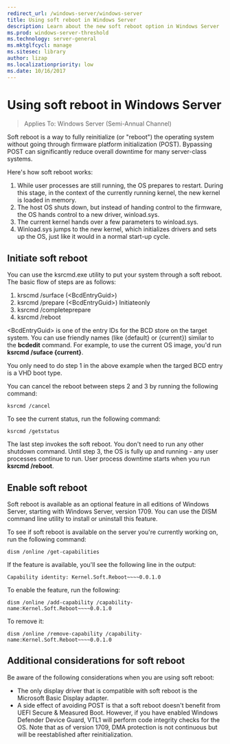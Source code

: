 ```yaml
---
redirect_url: /windows-server/windows-server
title: Using soft reboot in Windows Server
description: Learn about the new soft reboot option in Windows Server
ms.prod: windows-server-threshold
ms.technology: server-general
ms.mktglfcycl: manage
ms.sitesec: library
author: lizap
ms.localizationpriority: low
ms.date: 10/16/2017
---
```


# Using soft reboot in Windows Server

> Applies To: Windows Server (Semi-Annual Channel)

Soft reboot is a way to fully reinitialize (or "reboot") the operating system without going through firmware platform initialization (POST). Bypassing POST can significantly reduce overall downtime for many server-class systems.

Here's how soft reboot works:

1. While user processes are still running, the OS prepares to restart. During this stage, in the context of the currently running kernel, the new kernel is loaded in memory.
2. The host OS shuts down, but instead of handing control to the firmware, the OS hands control to a new driver, winload.sys.
3. The current kernel hands over a few parameters to winload.sys.
4. Winload.sys jumps to the new kernel, which initializes drivers and sets up the OS, just like it would in a normal start-up cycle.

## Initiate soft reboot

You can use the ksrcmd.exe utility to put your system through a soft reboot. The basic flow of steps are as follows:

1. krscmd /surface (\<BcdEntryGuid\>)
2. ksrcmd /prepare (\<BcdEntryGuid\>) Initiateonly
3. ksrcmd /completeprepare
4. ksrcmd /reboot

\<BcdEntryGuid\> is one of the entry IDs for the BCD store on the target system. You can use friendly names (like {default} or {current}) similar to the **bcdedit** command. For example, to use the current OS image, you'd run **ksrcmd /suface {current}**.

You only need to do step 1 in the above example when the targed BCD entry is a VHD boot type. 

You can cancel the reboot between steps 2 and 3 by running the following command:

```
ksrcmd /cancel
```

To see the current status, run the following command:

```
ksrcmd /getstatus
```

The last step invokes the soft reboot. You don't need to run any other shutdown command. Until step 3, the OS is fully up and running - any user processes continue to run. User process downtime starts when you run **ksrcmd /reboot**.

## Enable soft reboot

Soft reboot is available as an optional feature in all editions of Windows Server, starting with Windows Server, version 1709. You can use the DISM command line utility to install or uninstall this feature.

To see if soft reboot is available on the server you're currently working on, run the following command:

```
dism /online /get-capabilities
```

If the feature is available, you'll see the following line in the output:

```
Capability identity: Kernel.Soft.Reboot~~~~0.0.1.0
```

To enable the feature, run the following:

```
dism /online /add-capability /capability-name:Kernel.Soft.Reboot~~~~0.0.1.0
```

To remove it:
```
dism /online /remove-capability /capability-name:Kernel.Soft.Reboot~~~~0.0.1.0
```

## Additional considerations for soft reboot

Be aware of the following considerations when you are using soft reboot:

- The only display driver that is compatible with soft reboot is the Microsoft Basic Display adapter.
- A side effect of avoiding POST is that a soft reboot doesn't benefit from UEFI Secure & Measured Boot. However, if you have enabled Windows Defender Device Guard, VTL1 will perform code integrity checks for the OS. Note that as of version 1709, DMA protection is not continuous but will be reestablished after reinitialization.